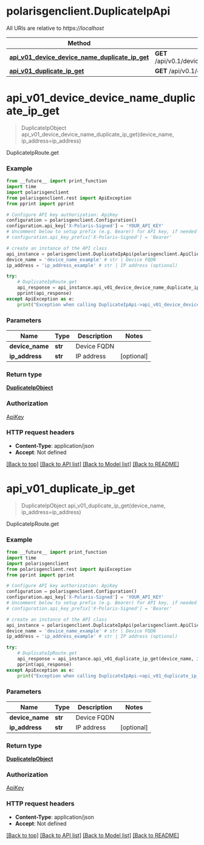 # polarisgenclient.DuplicateIpApi

All URIs are relative to *https://localhost*

Method | HTTP request | Description
------------- | ------------- | -------------
[**api_v01_device_device_name_duplicate_ip_get**](DuplicateIpApi.md#api_v01_device_device_name_duplicate_ip_get) | **GET** /api/v0.1/device/{device_name}/duplicate/ip | DuplicateIpRoute.get
[**api_v01_duplicate_ip_get**](DuplicateIpApi.md#api_v01_duplicate_ip_get) | **GET** /api/v0.1/duplicate/ip | DuplicateIpRoute.get


# **api_v01_device_device_name_duplicate_ip_get**
> DuplicateIpObject api_v01_device_device_name_duplicate_ip_get(device_name, ip_address=ip_address)

DuplicateIpRoute.get

### Example
```python
from __future__ import print_function
import time
import polarisgenclient
from polarisgenclient.rest import ApiException
from pprint import pprint

# Configure API key authorization: ApiKey
configuration = polarisgenclient.Configuration()
configuration.api_key['X-Polaris-Signed'] = 'YOUR_API_KEY'
# Uncomment below to setup prefix (e.g. Bearer) for API key, if needed
# configuration.api_key_prefix['X-Polaris-Signed'] = 'Bearer'

# create an instance of the API class
api_instance = polarisgenclient.DuplicateIpApi(polarisgenclient.ApiClient(configuration))
device_name = 'device_name_example' # str | Device FQDN
ip_address = 'ip_address_example' # str | IP address (optional)

try:
    # DuplicateIpRoute.get
    api_response = api_instance.api_v01_device_device_name_duplicate_ip_get(device_name, ip_address=ip_address)
    pprint(api_response)
except ApiException as e:
    print("Exception when calling DuplicateIpApi->api_v01_device_device_name_duplicate_ip_get: %s\n" % e)
```

### Parameters

Name | Type | Description  | Notes
------------- | ------------- | ------------- | -------------
 **device_name** | **str**| Device FQDN | 
 **ip_address** | **str**| IP address | [optional] 

### Return type

[**DuplicateIpObject**](DuplicateIpObject.md)

### Authorization

[ApiKey](../README.md#ApiKey)

### HTTP request headers

 - **Content-Type**: application/json
 - **Accept**: Not defined

[[Back to top]](#) [[Back to API list]](../README.md#documentation-for-api-endpoints) [[Back to Model list]](../README.md#documentation-for-models) [[Back to README]](../README.md)

# **api_v01_duplicate_ip_get**
> DuplicateIpObject api_v01_duplicate_ip_get(device_name, ip_address=ip_address)

DuplicateIpRoute.get

### Example
```python
from __future__ import print_function
import time
import polarisgenclient
from polarisgenclient.rest import ApiException
from pprint import pprint

# Configure API key authorization: ApiKey
configuration = polarisgenclient.Configuration()
configuration.api_key['X-Polaris-Signed'] = 'YOUR_API_KEY'
# Uncomment below to setup prefix (e.g. Bearer) for API key, if needed
# configuration.api_key_prefix['X-Polaris-Signed'] = 'Bearer'

# create an instance of the API class
api_instance = polarisgenclient.DuplicateIpApi(polarisgenclient.ApiClient(configuration))
device_name = 'device_name_example' # str | Device FQDN
ip_address = 'ip_address_example' # str | IP address (optional)

try:
    # DuplicateIpRoute.get
    api_response = api_instance.api_v01_duplicate_ip_get(device_name, ip_address=ip_address)
    pprint(api_response)
except ApiException as e:
    print("Exception when calling DuplicateIpApi->api_v01_duplicate_ip_get: %s\n" % e)
```

### Parameters

Name | Type | Description  | Notes
------------- | ------------- | ------------- | -------------
 **device_name** | **str**| Device FQDN | 
 **ip_address** | **str**| IP address | [optional] 

### Return type

[**DuplicateIpObject**](DuplicateIpObject.md)

### Authorization

[ApiKey](../README.md#ApiKey)

### HTTP request headers

 - **Content-Type**: application/json
 - **Accept**: Not defined

[[Back to top]](#) [[Back to API list]](../README.md#documentation-for-api-endpoints) [[Back to Model list]](../README.md#documentation-for-models) [[Back to README]](../README.md)

